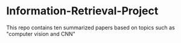 # Information-Retrieval-Project
This repo contains ten summarized papers based on topics such as "computer vision and CNN"
